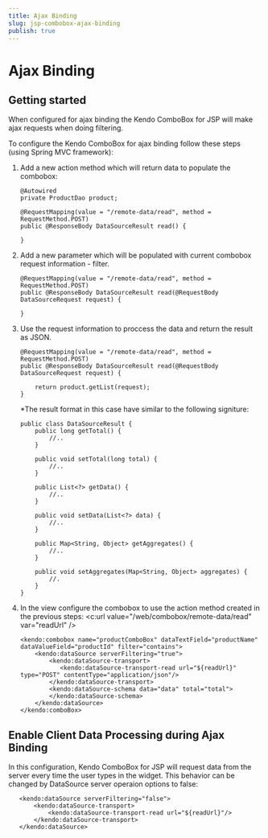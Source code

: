 ```yaml
---
title: Ajax Binding
slug: jsp-combobox-ajax-binding
publish: true
---
```


# Ajax Binding

## Getting started

When configured for ajax binding the Kendo ComboBox for JSP will make ajax requests when doing filtering.

To configure the Kendo ComboBox for ajax binding follow these steps (using Spring MVC framework):

1.  Add a new action method which will return data to populate the combobox:

        @Autowired
        private ProductDao product;

        @RequestMapping(value = "/remote-data/read", method = RequestMethod.POST)
        public @ResponseBody DataSourceResult read() {

        }

2.  Add a new parameter which will be populated with current combobox request information - filter.

        @RequestMapping(value = "/remote-data/read", method = RequestMethod.POST)
        public @ResponseBody DataSourceResult read(@RequestBody DataSourceRequest request) {

        }

3.  Use the request information to proccess the data and return the result as JSON.

        @RequestMapping(value = "/remote-data/read", method = RequestMethod.POST)
        public @ResponseBody DataSourceResult read(@RequestBody DataSourceRequest request) {

            return product.getList(request);
        }

    *The result format in this case have similar to the following signiture:

        public class DataSourceResult {
            public long getTotal() {
                //..
            }

            public void setTotal(long total) {
                //..
            }

            public List<?> getData() {
                //..
            }

            public void setData(List<?> data) {
                //..
            }

            public Map<String, Object> getAggregates() {
                //..
            }

            public void setAggregates(Map<String, Object> aggregates) {
                //.
            }
        }

5.  In the view configure the combobox to use the action method created in the previous steps:
        <c:url value="/web/combobox/remote-data/read" var="readUrl" />

        <kendo:combobox name="productComboBox" dataTextField="productName" dataValueField="productId" filter="contains">
            <kendo:dataSource serverFiltering="true">
                <kendo:dataSource-transport>
                   <kendo:dataSource-transport-read url="${readUrl}" type="POST" contentType="application/json"/>
                </kendo:dataSource-transport>
                <kendo:dataSource-schema data="data" total="total">
                </kendo:dataSource-schema>
            </kendo:dataSource>
        </kendo:comboBox>

## Enable Client Data Processing during Ajax Binding

In this configuration, Kendo ComboBox for JSP will request data from the server every time the user types in the widget. This behavior
can be changed by DataSource server operaion options to false:

       <kendo:dataSource serverFiltering="false">
           <kendo:dataSource-transport>
               <kendo:dataSource-transport-read url="${readUrl}"/>
           </kendo:dataSource-transport>
       </kendo:dataSource>
 
